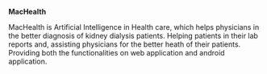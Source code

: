 **MacHealth**

MacHealth is Artificial Intelligence in Health care, which helps physicians in the better diagnosis of kidney dialysis patients. Helping patients in their lab reports and, assisting physicians for the better heath of their patients. Providing both the functionalities on web application and android application.  
